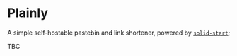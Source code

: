 # Plainly

A simple self-hostable pastebin and link shortener, powered by [`solid-start`](https://start.solidjs.com);

TBC
